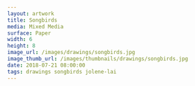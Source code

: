 ```yaml
---
layout: artwork
title: Songbirds
media: Mixed Media
surface: Paper
width: 6
height: 8
image_url: /images/drawings/songbirds.jpg
image_thumb_url: /images/thumbnails/drawings/songbirds.jpg
date: 2018-07-21 08:00:00
tags: drawings songbirds jolene-lai
---
```

